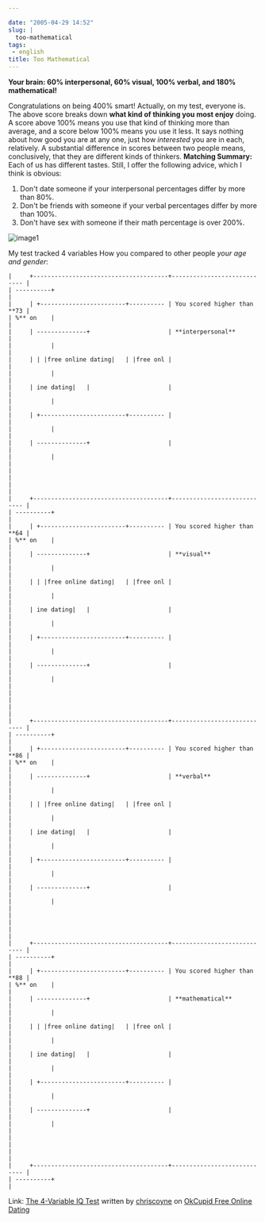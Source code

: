 ```yaml
---

date: "2005-04-29 14:52"
slug: |
  too-mathematical
tags:
 - english
title: Too Mathematical
---
```


**Your brain: 60% interpersonal, 60% visual, 100% verbal, and 180%
mathematical!**

Congratulations on being 400% smart! Actually, on my test, everyone is.
The above score breaks down **what kind of thinking you most enjoy**
doing. A score above 100% means you use that kind of thinking more than
average, and a score below 100% means you use it less. It says nothing
about how good you are at any one, just how *interested* you are in
each, relatively. A substantial difference in scores between two people
means, conclusively, that they are different kinds of thinkers.
**Matching Summary:** Each of us has different tastes. Still, I offer
the following advice, which I think is obvious:

1.  Don't date someone if your interpersonal percentages differ by more
    than 80%.
2.  Don't be friends with someone if your verbal percentages differ by
    more than 100%.
3.  Don't have sex with someone if their math percentage is over 200%.

![image1](http://is0.okcupid.com/users/704/510/7055112809383642671/mt1111506225.gif)

My test tracked 4 variables How you compared to other people *your age
and gender*:

``` {.}
|     +--------------------------------------+---------------------------- |
| ----------+                                                              |
|     | +------------------------+---------- | You scored higher than **73 |
| %** on    |                                                              |
|     | --------------+                      | **interpersonal**           |
|           |                                                              |
|     | | |free online dating|   | |free onl |                             |
|           |                                                              |
|     | ine dating|   |                      |                             |
|           |                                                              |
|     | +------------------------+---------- |                             |
|           |                                                              |
|     | --------------+                      |                             |
|           |                                                              |
|                                                                          |
|                                                                          |
|     +--------------------------------------+---------------------------- |
| ----------+                                                              |
|     | +------------------------+---------- | You scored higher than **64 |
| %** on    |                                                              |
|     | --------------+                      | **visual**                  |
|           |                                                              |
|     | | |free online dating|   | |free onl |                             |
|           |                                                              |
|     | ine dating|   |                      |                             |
|           |                                                              |
|     | +------------------------+---------- |                             |
|           |                                                              |
|     | --------------+                      |                             |
|           |                                                              |
|                                                                          |
|                                                                          |
|     +--------------------------------------+---------------------------- |
| ----------+                                                              |
|     | +------------------------+---------- | You scored higher than **86 |
| %** on    |                                                              |
|     | --------------+                      | **verbal**                  |
|           |                                                              |
|     | | |free online dating|   | |free onl |                             |
|           |                                                              |
|     | ine dating|   |                      |                             |
|           |                                                              |
|     | +------------------------+---------- |                             |
|           |                                                              |
|     | --------------+                      |                             |
|           |                                                              |
|                                                                          |
|                                                                          |
|     +--------------------------------------+---------------------------- |
| ----------+                                                              |
|     | +------------------------+---------- | You scored higher than **88 |
| %** on    |                                                              |
|     | --------------+                      | **mathematical**            |
|           |                                                              |
|     | | |free online dating|   | |free onl |                             |
|           |                                                              |
|     | ine dating|   |                      |                             |
|           |                                                              |
|     | +------------------------+---------- |                             |
|           |                                                              |
|     | --------------+                      |                             |
|           |                                                              |
|                                                                          |
|                                                                          |
|     +--------------------------------------+---------------------------- |
| ----------+                                                              |
```

Link: [The 4-Variable IQ
Test](http://www.okcupid.com/tests/take?testid=15273633770079357960)
written by
[chriscoyne](http://www.okcupid.com/profile?tuid=7055112809383642671) on
[OkCupid Free Online Dating](http://www.okcupid.com)
